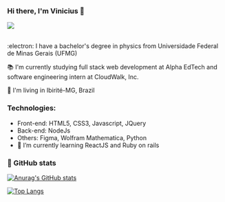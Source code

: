 ### Hi there, I'm Vinicius 👋

<div style="height=180em">
  <a href="https://www.linkedin.com/in/vinicius-noronha-1540b2184/" target="_blank"><img src="https://img.shields.io/badge/-LinkedIn-%230077B5?style=for-the-badge&logo=linkedin&logoColor=white"> </a>
</div>
<br>

:electron: I have a bachelor's degree in physics from Universidade Federal de Minas Gerais (UFMG)

:books: I'm currently studying full stack web development at Alpha EdTech and software engineering intern at CloudWalk, Inc.

:compass: I'm living in Ibirité-MG, Brazil

### Technologies: 
- Front-end: HTML5, CSS3, Javascript, JQuery
- Back-end: NodeJs
- Others: Figma, Wolfram Mathematica, Python
- 🌱 I’m currently learning ReactJS and Ruby on rails
<!-- - 👯 I’m looking to collaborate on ...
- 🤔 I’m looking for help with ...
- 💬 Ask me about ...
- 📫 How to reach me: ...
- 😄 Pronouns: he/his
- ⚡ Fun fact: ... -->

### :scroll: GitHub stats

[![Anurag's GitHub stats](https://github-readme-stats.vercel.app/api?username=viniciusna&theme=ocean_dark)](https://github.com/anuraghazra/github-readme-stats)

[![Top Langs](https://github-readme-stats.vercel.app/api/top-langs/?username=viniciusna&layout=compact&theme=ocean_dark)](https://github.com/anuraghazra/github-readme-stats)
